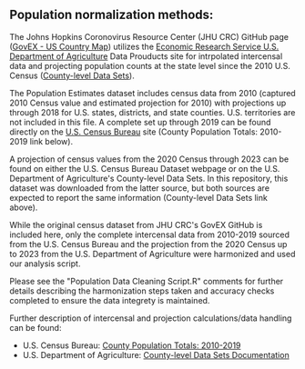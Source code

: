 ## Population normalization methods:

The Johns Hopkins Coronovirus Resource Center (JHU CRC) GitHub page ([GovEX - US Country Map](https://github.com/govex/COVID-19/tree/master/data_tables/Data_for_UScounty_map)) utilizes the [Economic Research Service U.S. Department of Agriculture](https://www.ers.usda.gov/) Data Prouducts site for intrpolated intercensal data and projecting population counts at the state level since the 2010 U.S. Census ([County-level Data Sets](https://www.ers.usda.gov/data-products/county-level-data-sets/county-level-data-sets-download-data/)).

The Population Estimates dataset includes census data from 2010 (captured 2010 Census value and estimated projection for 2010) with projections up through 2018 for U.S. states, districts, and state counties. U.S. territories are not included in this file. A complete set up through 2019 can be found directly on the [U.S. Census Bureau](https://www.census.gov/en.html) site (County Population Totals: 2010-2019 link below).

A projection of census values from the 2020 Census through 2023 can be found on either the U.S. Census Bureau Dataset webpage or on the U.S. Department of Agriculture's County-level Data Sets. In this repository, this dataset was downloaded from the latter source, but both sources are expected to report the same information (County-level Data Sets link above).

While the original census dataset from JHU CRC's GovEX GitHub is included here, only the complete intercensal data from 2010-2019 sourced from the U.S. Census Bureau and the projection from the 2020 Census up to 2023 from the U.S. Department of Agriculture were harmonized and used our analysis script.

Please see the "Population Data Cleaning Script.R" comments for further details describing the harmonization steps taken and accuracy checks completed to ensure the data integrety is maintained.


Further description of intercensal and projection calculations/data handling can be found:
- U.S. Census Bureau: [County Population Totals: 2010-2019](https://www.census.gov/data/datasets/time-series/demo/popest/2010s-counties-total.html#par_textimage_70769902)
- U.S. Department of Agriculture: [County-level Data Sets Documentation](https://www.ers.usda.gov/data-products/county-level-data-sets/documentation/)

